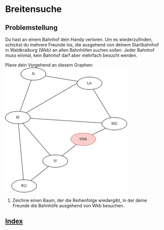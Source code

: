   <meta charset="utf-8" />
  <title>Informatik</title>
  <link rel="stylesheet" href="https://Hi2272.github.io/StyleMD.css">
 

# Breitensuche
## Problemstellung
Du hast an einem Bahnhof dein Handy verloren. Um es wiederzufinden, schickst du mehrere Freunde los, die ausgehend von deinem Startbahnhof in Waldkraiburg (Wkb) an allen Bahnhöfen suchen sollen. Jeder Bahnhof muss einmal, kein Bahnhof darf aber mehrfach besucht werden. 


Plane dein Vorgehend an diesem Graphen: 
![alt text](Graph.png)

1. Zeichne einen Baum, der die Reihenfolge wiedergibt, in der deine Freunde die Bahnhöfe ausgehend von Wkb besuchen.


## [Index](../../../index.html)

